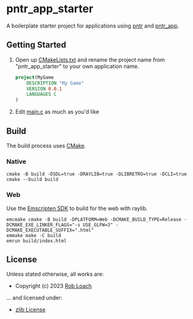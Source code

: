 # pntr_app_starter

A boilerplate starter project for applications using [pntr](https://github.com/RobLoach/pntr) and [pntr_app](https://github.com/RobLoach/pntr_app).

## Getting Started

1. Open up [CMakeLists.txt](CMakeLists.txt) and rename the project name from "pntr_app_starter" to your own application name.

    ``` cmake
    project(MyGame
        DESCRIPTION "My Game"
        VERSION 0.0.1
        LANGUAGES C
    )
    ```

2. Edit [main.c](src/main.c) as much as you'd like

## Build

The build process uses [CMake](https://cmake.org/).

### Native

```
cmake -B build -DSDL=true -DRAYLIB=true -DLIBRETRO=true -DCLI=true
cmake --build build
```

### Web

Use the [Emscripten SDK](https://emscripten.org/docs/tools_reference/emsdk.html) to build for the web with raylib.

```
emcmake cmake -B build -DPLATFORM=Web -DCMAKE_BUILD_TYPE=Release -DCMAKE_EXE_LINKER_FLAGS="-s USE_GLFW=3" -DCMAKE_EXECUTABLE_SUFFIX=".html"
emmake make -C build
emrun build/index.html
```

## License

Unless stated otherwise, all works are:

- Copyright (c) 2023 [Rob Loach](https://robloach.net)

... and licensed under:

- [zlib License](LICENSE)
